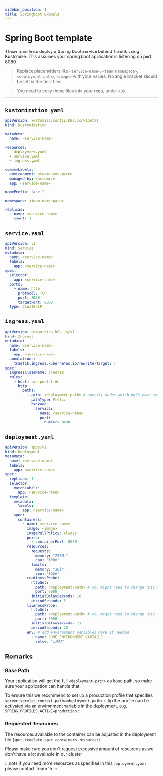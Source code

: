 ```yaml
---
sidebar_position: 1
title: Springboot Example
---
```


# Spring Boot template

These manifests deploy a Spring Boot service behind Traefik using Kustomize. This assumes your spring boot application is listening on port 8080.

> Replace placeholders like `<service-name>`, `<team-namespace>`, `<deployment-path>`, `<image>` with your values. No angle bracket should be left in the final files.

> You need to copy these files into your repo, under `k8s`.

---

## `kustomization.yaml`

```yaml title="kustomization.yaml"
apiVersion: kustomize.config.k8s.io/v1beta1
kind: Kustomization

metadata:
  name: <service-name>

resources:
  - deployment.yaml
  - service.yaml
  - ingress.yaml

commonLabels:
  environment: <team-namespace>
  managed-by: kustomize
  app: <service-name>

namePrefix: "ase-"

namespace: <team-namespace>

replicas:
  - name: <service-name>
    count: 1
```

## `service.yaml`

```yaml title="service.yaml"
apiVersion: v1
kind: Service
metadata:
  name: <service-name>
  labels:
    app: <service-name>
spec:
  selector:
    app: <service-name>
  ports:
    - name: http
      protocol: TCP
      port: 8080
      targetPort: 8080
  type: ClusterIP
```

## `ingress.yaml`

```yaml title="ingress.yaml"
apiVersion: networking.k8s.io/v1
kind: Ingress
metadata:
  name: <service-name>
  labels:
    app: <service-name>
  annotations:
    traefik.ingress.kubernetes.io/rewrite-target: /
spec:
  ingressClassName: traefik
  rules:
    - host: sau-portal.de
      http:
        paths:
          - path: <deployment-path> # specify under which path your service should be reachable
            pathType: Prefix
            backend:
              service:
                name: <service-name>
                port:
                  number: 8080
```

## `deployment.yaml`

```yaml title="deployment.yaml"
apiVersion: apps/v1
kind: Deployment
metadata:
  name: <service-name>
  labels:
    app: <service-name>
spec:
  replicas: 1
  selector:
    matchLabels:
      app: <service-name>
  template:
    metadata:
      labels:
        app: <service-name>
    spec:
      containers:
        - name: <service-name>
          image: <image>
          imagePullPolicy: Always
          ports:
            - containerPort: 8080
          resources:
            requests:
              memory: "256Mi"
              cpu: "100m"
            limits:
              memory: "1Gi"
              cpu: "300m"
          readinessProbe:
            httpGet:
              path: <deployment-path> # you might need to change this to a health endpoint of your application
              port: 8080
            initialDelaySeconds: 10
            periodSeconds: 5
          livenessProbe:
            httpGet:
              path: <deployment-path> # you might need to change this to a health endpoint of your application
              port: 8080
            initialDelaySeconds: 12
            periodSeconds: 20
          env: # add environment variables here if needed
            - name: SOME_ENVIRONMENT_VARIABLE
              value: "ᓚᘏᗢ"
```

## Remarks

### Base Path

Your application will get the full `<deployment-path>` as base path, so make sure your application can handle that.

To ensure this we recommend to set up a production profile that specifies `server.servlet.context-path=<deployment-path>`
:::tip
the profile can be activated via an environment variable in the deployment, e.g. `SPRING_PROFILES_ACTIVE=production`
:::

### Requested Resources

The resources available to the container can be adjusted in the deployment file (`spec.template.spec.containers.resources`)

Please make sure you don't request excessive amount of resources as we don't have a lot available in our cluster

:::note
if you need more resources as specified in this `deployment.yaml` please contact Team 15
:::
